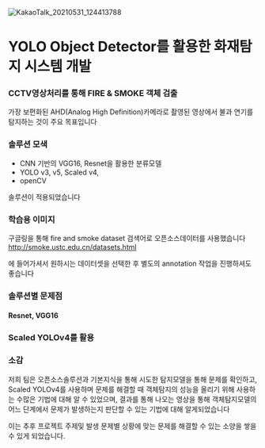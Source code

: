 ![KakaoTalk_20210531_124413788](https://user-images.githubusercontent.com/79948405/120136815-f5416880-c20d-11eb-8947-3f6304fb9f17.jpg)


#  YOLO  Object Detector를 활용한 화재탐지 시스템 개발

### CCTV영상처리를 통해 FIRE & SMOKE 객체 검출
가장 보편화된 AHD(Analog High Definition)카메라로 촬영된 영상에서 불과 연기를 탐지하는 것이 주요 목표입니다

### 솔루션 모색
  - CNN 기반의 VGG16, Resnet을 활용한 분류모델
  - YOLO v3, v5, Scaled v4,
  - openCV 
  
솔루션이 적용되었습니다


### 학습용 이미지
구글링을 통해 fire and smoke dataset 검색어로 오픈소스데이터를 사용했습니다
http://smoke.ustc.edu.cn/datasets.html

에 들어가셔서 원하시는 데이터셋을 선택한 후 별도의 annotation 작업을 진행하셔도 좋습니다


### 솔루션별 문제점

#### Resnet, VGG16





### Scaled YOLOv4를 활용

### 소감
저희 팀은 오픈소스솔루션과 기본지식을 통해 시도한 탐지모델을 통해 문제를 확인하고, 
Scaled YOLOv4를 사용하며 문제를 해결할 때 객체탐지의 성능을 올리기 위해 사용하는 수많은 기법에  대해 알 수 있었으며, 
결과를 통해 나오는 영상을 통해 객체탐지모델의 어느 단계에서 문제가 발생하는지 판단할 수 있는 기법에 대해 알게되었습니다

이는 추후 프로젝트 주제및 발생 문제별 상황에 맞는 문제를 해결할 수 있는 소양을 쌓을 수 있게 되었습니다.
